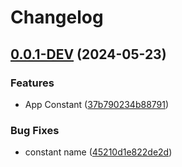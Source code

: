 # Changelog

## [0.0.1-DEV](https://github.com/klapertart/sample-app-gitbranching/releases/tag/0.0.1-DEV) (2024-05-23)



### Features

-  App Constant ([37b790234b88791](https://github.com/klapertart/sample-app-gitbranching/commit//37b790234b88791))


### Bug Fixes

-  constant name ([45210d1e822de2d](https://github.com/klapertart/sample-app-gitbranching/commit//45210d1e822de2d))




